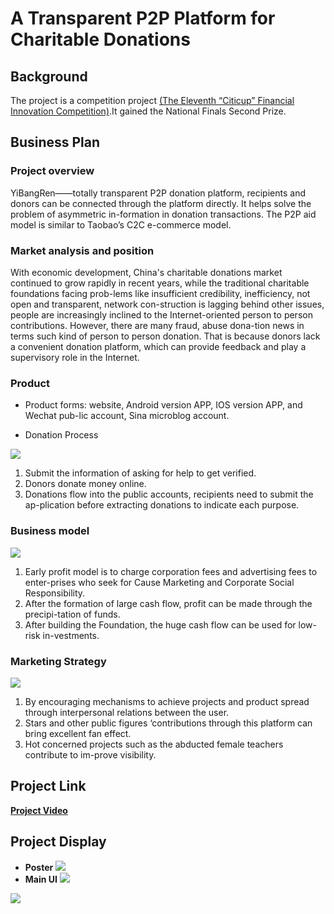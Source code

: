 # A Transparent P2P Platform for Charitable Donations
## Background
The project is a competition project [(The Eleventh “Citicup” Financial Innovation Competition)](http://www.citigroup.com/china/csts/EducationProgram/AboutEducation_CFCcn.html#tab3).It gained the National Finals Second Prize.


## Business Plan
### Project overview
YiBangRen——totally transparent P2P donation platform, recipients and donors can be connected through the platform directly. It helps solve the problem of asymmetric in-formation in donation transactions. The P2P aid model is similar to Taobao’s C2C e-commerce model.
### Market analysis and position
With economic development, China's charitable donations market continued to grow rapidly in recent years, while the traditional charitable foundations facing prob-lems like insufficient credibility, inefficiency, not open and transparent, network con-struction is lagging behind other issues, people are increasingly inclined to the Internet-oriented  person to person contributions.  However, there are many fraud, abuse dona-tion news in terms such kind of person to person donation. That is because donors lack a convenient donation platform, which can provide feedback and play a supervisory role in the Internet.

### Product
* Product forms:  website, Android version APP, IOS version APP, and Wechat   pub-lic account, Sina microblog account. 

* Donation Process

![](./Display/Process.png)

1.  Submit the information of asking for help to get verified. 
2.	 Donors donate money online. 
3.	 Donations flow into the public accounts, recipients need to submit the           ap-plication before extracting donations to indicate each purpose.
### Business model

![](./Display/Business_Model.png)

1.  Early profit model is to charge corporation fees and advertising fees to enter-prises who seek for Cause Marketing and Corporate Social Responsibility. 
2.	After the formation of large cash flow, profit can be made through the precipi-tation of funds. 
3.	After building the Foundation, the huge cash flow can be used for low-risk in-vestments. 

### Marketing Strategy
![](./Display/Market_Strategy.png)

 1.	By encouraging mechanisms to achieve projects and product spread through interpersonal relations between the user. 
 2.	Stars and other public figures ‘contributions through this platform can bring excellent fan effect.
 3.	Hot concerned projects such as the abducted female teachers contribute to im-prove visibility. 

## Project Link
[**Project Video**](http://www.iqiyi.com/w_19rsy9x459.html)

## Project Display
* **Poster**
![](./Display/Poster.jpg)
* **Main UI**
![](./Display/Function-UserInformation.jpg)

![](./Display/Function2.PNG)

